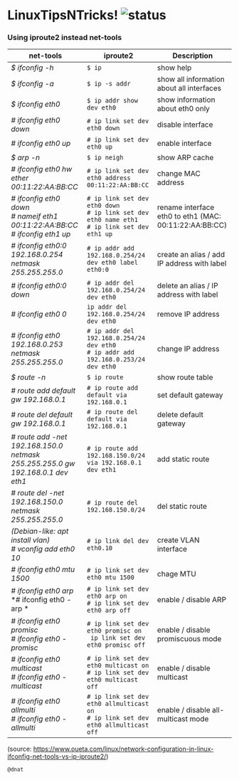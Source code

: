# LinuxTipsNTricks! ![status](https://img.shields.io/readthedocs/pip.svg)
### Using iproute2 instead net-tools

| net-tools | iproute2 | Description |
| ---| --- | --- |
| *$ ifconfig -h* | `$ ip` | show help |
| *$ ifconfig -a* | `$ ip -s addr` | show all information about all interfaces |
| *$ ifconfig eth0* | `$ ip addr show dev eth0` | show information about eth0 only |
| *# ifconfig eth0 down* | `# ip link set dev eth0 down` | disable interface |
| *# ifconfig eth0 up* | `# ip link set dev eth0 up` | enable interface |
| *$ arp -n* | `$ ip neigh` | show ARP cache |
| *# ifconfig eth0 hw ether 00:11:22:AA:BB:CC* | `# ip link set dev eth0 address 00:11:22:AA:BB:CC` | change MAC address |
| *# ifconfig eth0 down* <br> *# nameif eth1 00:11:22:AA:BB:CC* <br> *# ifconfig eth1 up* | `# ip link set dev eth0 down` <br> `# ip link set dev eth0 name eth1` <br> `# ip link set dev eth1 up` | rename interface eth0 to eth1 (MAC: 00:11:22:AA:BB:CC) |
| *# ifconfig eth0:0 192.168.0.254 netmask 255.255.255.0* | `# ip addr add 192.168.0.254/24 dev eth0 label eth0:0` | create an alias / add IP address with label |
| *# ifconfig eth0:0 down* | `# ip addr del 192.168.0.254/24 dev eth0` | delete an alias / IP address with label |
| *# ifconfig eth0 0* | `ip addr del 192.168.0.254/24 dev eth0` | remove IP address |
| *# ifconfig eth0 192.168.0.253 netmask 255.255.255.0* | `# ip addr del 192.168.0.254/24 dev eth0` <br> `# ip addr add 192.168.0.253/24 dev eth0` | change IP address |
| *$ route -n* | `$ ip route` | show route table |
| *# route add default gw 192.168.0.1* | `# ip route add default via 192.168.0.1` | set default gateway |
| *# route del default gw 192.168.0.1* | `# ip route del default via 192.168.0.1` | delete default gateway |
| *# route add -net 192.168.150.0 netmask 255.255.255.0 gw 192.168.0.1 dev eth1* | `# ip route add 192.168.150.0/24 via 192.168.0.1 dev eth1` | add static route |
| *# route del -net 192.168.150.0 netmask 255.255.255.0* | `# ip route del 192.168.150.0/24` | del static route |
| *(Debian-like: apt install vlan)* <br> *# vconfig add eth0 10* | `# ip link del dev eth0.10` | create VLAN interface |
| *# ifconfig eth0 mtu 1500* | `# ip link set dev eth0 mtu 1500` | chage MTU |
| *# ifconfig eth0 arp* <br> *# ifconfig eth0 -arp * | `# ip link set dev eth0 arp on` <br> `# ip link set dev eth0 arp off` | enable / disable ARP |
| *# ifconfig eth0 promisc* <br> *# ifconfig eth0 -promisc* | `# ip link set dev eth0 promisc on` <br> ` ip link set dev eth0 promisc off` | enable / disable promiscuous mode |
| *# ifconfig eth0 multicast* <br> *# ifconfig eth0 -multicast* | `# ip link set dev eth0 multicast on` <br> `# ip link set dev eth0 multicast off` | enable / disable multicast |
| *# ifconfig eth0 allmulti* <br> *# ifconfig eth0 -allmulti* | `# ip link set dev eth0 allmulticast on` <br> `# ip link set dev eth0 allmulticast off` | enable / disable all-multicast mode |


(source: https://www.oueta.com/linux/network-configuration-in-linux-ifconfig-net-tools-vs-ip-iproute2/)

```
@dnat
```
